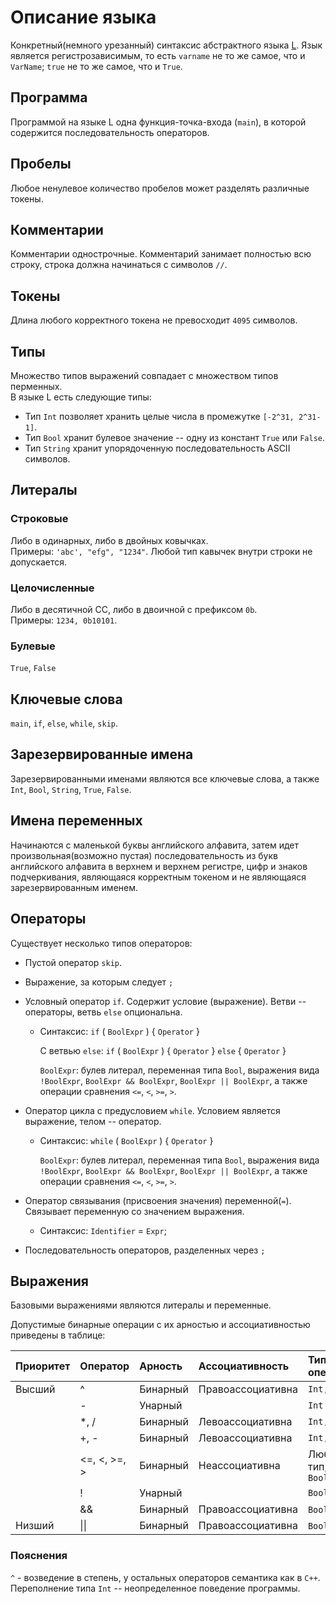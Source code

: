 # Описание языка
Конкретный(немного урезанный) синтаксис абстрактного языка [L](https://github.com/kajigor/fl-2021-hse-win/blob/proj/lang/L.md). Язык является регистрозависимым, то есть `varname` не то же самое, что и `VarName`; `true` не то же самое, что и `True`.

## Программа
Программой на языке L одна функция-точка-входа (`main`), в которой содержится последовательность операторов. 

## Пробелы
Любое ненулевое количество пробелов может разделять различные токены.

## Комментарии
Комментарии однострочные. Комментарий занимает полностью всю строку, строка должна начинаться с символов `//`.

## Токены
Длина любого корректного токена не превосходит `4095` символов.  

## Типы 
Множество типов выражений совпадает с множеством типов перменных.  
В языке L есть следующие типы:
* Тип `Int` позволяет хранить целые числа в промежутке `[-2^31, 2^31-1]`.  
* Тип `Bool` хранит булевое значение -- одну из констант `True` или `False`.
* Тип `String` хранит упорядоченную последовательность ASCII символов.

## Литералы
### Строковые
Либо в одинарных, либо в двойных ковычках.  
Примеры: `'abc', "efg", "1234"`. Любой тип кавычек внутри строки не допускается.  

### Целочисленные
Либо в десятичной СС, либо в двоичной с префиксом `0b`.  
Примеры: `1234, 0b10101`.

### Булевые
`True`, `False`

## Ключевые слова 
`main`, `if`, `else`, `while`, `skip`.

## Зарезервированные имена
Зарезервированными именами являются все ключевые слова, а также `Int`, `Bool`, `String`, `True`, `False`.

## Имена переменных
Начинаются с маленькой буквы английского алфавита, затем идет произвольная(возможно пустая) последовательность из букв английского алфавита в верхнем и верхнем регистре, цифр и знаков подчеркивания, являющаяся корректным токеном и не являющаяся зарезервированным именем.

## Операторы

Существует несколько типов операторов:

* Пустой оператор `skip`.

* Выражение, за которым следует `;`

* Условный оператор `if`. Содержит условие (выражение). Ветви -- операторы, ветвь `else` опциональна.
  * Синтаксис:  `if` ( `BoolExpr` ) { `Operator` }
    
    С ветвью `else`: `if` ( `BoolExpr` ) { `Operator` } `else` { `Operator` }

     `BoolExpr`: булев литерал, переменная типа `Bool`, выражения вида `!BoolExpr`, `BoolExpr && BoolExpr`, `BoolExpr || BoolExpr`, а также операции сравнения `<=`, `<`, `>=`, `>`.

* Оператор цикла с предусловием `while`. Условием является выражение, телом -- оператор.

  * Синтаксис: `while` ( `BoolExpr` ) { `Operator` }
  
    `BoolExpr`: булев литерал, переменная типа `Bool`, выражения вида `!BoolExpr`, `BoolExpr && BoolExpr`, `BoolExpr || BoolExpr`, а также операции сравнения `<=`, `<`, `>=`, `>`. 

* Оператор связывания (присвоения значения) переменной(`=`). Связывает переменную со значением выражения.
  * Синтаксис: `Identifier` = `Expr`;

* Последовательность операторов, разделенных через `;`

## Выражения

Базовыми выражениями являются литералы и переменные.

Допустимые бинарные операции с их арностью и ассоциативностью приведены в таблице:

  | Приоритет | Оператор             | Арность  | Ассоциативность   | Типы операндов          | Тип выражения 
  | :-------- | :------------------- | :------- | :---------------- | :-------                | :-------------
  | Высший    | ^                    | Бинарный | Правоассоциативна | `Int, Int`      | `Int`
  |           | -                    | Унарный  |                   | `Int`               | `Int`
  |           | *, /                 | Бинарный | Левоассоциативна  | `Int, Int`      | `Int`
  |           | +, -                 | Бинарный | Левоассоциативна  | `Int, Int`      | `Int`
  |           | <=, <, >=, >         | Бинарный | Неассоциативна    | Любой тип, кроме `Bool` | `Bool`
  |           | !                    | Унарный  |                   | `Bool`                  | `Bool`
  |           | &&                   | Бинарный | Правоассоциативна | `Bool`, `Bool`          | `Bool`
  | Низший    | \|\|                 | Бинарный | Правоассоциативна | `Bool`, `Bool`          | `Bool`

### Пояснения
`^` - возведение в степень, у остальных операторов семантика как в `C++`. Переполнение типа `Int` -- неопределенное поведение программы.